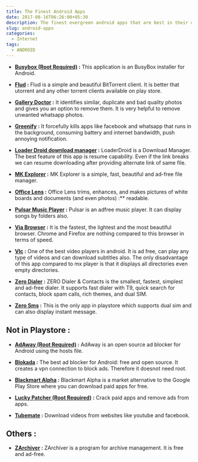 ```yaml
---
title: The Finest Android Apps
date: 2017-08-16T06:26:00+05:30
description: The finest evergreen android apps that are best in their categories.
slug: android-apps
categories:
  - Internet
tags:
  - ANDROID
---
```

* **[Busybox (Root Required)](https://play.google.com/store/apps/details?id=ru.meefik.busybox) :** This application is an BusyBox installer for Android.

* **[Flud](https://play.google.com/store/apps/details?id=com.delphicoder.flud) :**
	Flud is a simple and beautiful BitTorrent client. It is better that utorrent and any other torrent clients available on play store.

* **[Gallery Doctor](https://play.google.com/store/apps/details?id=com.flayvr.doctor) :**
	It identifies similar, duplicate and bad quality photos and gives you an option to remove them. It is very helpful to remove unwanted whatsapp photos.

* **[Greenify](https://play.google.com/store/apps/details?id=com.oasisfeng.greenify) :**
	It forcefully kills apps like facebook and whatsapp that runs in the background, consuming battery and internet bandwidth, push annoying notification.

* **[Loader Droid download manager](https://play.google.com/store/apps/details?id=org.zloy.android.downloader) :**
	LoaderDroid is a Download Manager. The best feature of this app is resume capability. Even if the link breaks we can resume downloading after providing alternate link of same file.

* **[MK Explorer](https://play.google.com/store/apps/details?id=pl.mkexplorer.kormateusz) :**
	MK Explorer is a simple, fast, beautiful and ad-free file manager.

* **[Office Lens](https://play.google.com/store/apps/details?id=com.microsoft.office.officelens) :**
	Office Lens trims, enhances, and makes pictures of white boards and documents (and even photos) :** readable.

* **[Pulsar Music Player](https://play.google.com/store/apps/details?id=com.rhmsoft.pulsar) :**
	Pulsar is an adfree music player. It can display songs by folders also.

* **[Via Browser](https://play.google.com/store/apps/details?id=mark.via.gp) :**
	It is the fastest, the lightest and the most beautiful browser. Chrome and Firefox are nothing compared to this browser in terms of speed. 

* **[Vlc](https://play.google.com/store/apps/details?id=org.videolan.vlc&hl=en) :**
	One of the best video players in android. It is ad free, can play any type of videos and can download subtitles also. The only disadvantage of this app compared to mx player is that it displays all directories even empty directories.

* **[Zero Dialer](https://play.google.com/store/apps/details?id=com.jb.zerodialer&hl=en) :**
	ZERO Dialer & Contacts is the smallest, fastest, simplest and ad-free dialer. It supports fast dialer with T9, quick search for contacts, block spam calls, rich themes, and dual SIM.

* **[Zero Sms](https://play.google.com/store/apps/details?id=com.jb.zerosms&hl=en) :**
	This is the only app in playstore which supports dual sim and can also display instant message.

## Not in Playstore :

* **[AdAway (Root Required)](https://adaway.org/) :**
	AdAway is an open source ad blocker for Android using the hosts file.

* **[Blokada](https://blokada.org/) :**
	The best ad blocker for Android: free and open source. It creates a vpn connection to block ads. Therefore it doesnot need root.

* **[Blackmart Alpha](http://www.blackmart.us/) :** 
	Blackmart Alpha is a market alternative to the Google Play Store where you can download paid apps for free.

* **[Lucky Patcher (Root Required)](https://www.luckypatchers.com/download/) :** 
	Crack paid apps and remove ads from apps.

* **[Tubemate](http://tubemate.net/) :** 
	Download videos from websites like youtube and facebook.

## Others :

* **[ZArchiver](https://play.google.com/store/apps/details?id=ru.zdevs.zarchiver) :** 
	ZArchiver is a program for archive management. It is free and ad-free.